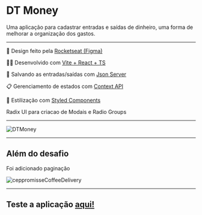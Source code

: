 <h1>DT Money</h1>
<p>Uma aplicação para cadastrar entradas e saídas de dinheiro, uma forma de melhorar a organização dos gastos.</p>
<hr>
<p>🎨 Design feito pela <a
    href="https://www.figma.com/file/sbVPlngC1RBW3jSAaXjijc/DT-Money-(Community)?node-id=0%3A1&t=XJnUMm9CtFRc9f1V-0">Rocketseat
    (Figma)</a>
</p>
<p>👨‍💻 Desenvolvido com <a href="https://vitejs.dev/">Vite + React + TS</a></p>
<p>🎒 Salvando as entradas/saídas com <a href="https://github.com/typicode/json-server">Json Server</a></p>
<p>📋 Gerenciamento de estados com <a href="https://reactjs.org/docs/context.html">Context API</a></p>
<p>🎨 Estilização com <a href="https://styled-components.com/">Styled Components</a></p>
<p>Radix UI para criacao de Modais e Radio Groups</p>
<hr>

![DTMoney](https://user-images.githubusercontent.com/104699555/212440043-e4c852c7-c4b2-45e1-bbd7-41838d11280e.gif)

<hr>
<h2>Além do desafio</h2>
<p>Foi adicionado paginação</p>

![ceppromisseCoffeeDelivery](https://user-images.githubusercontent.com/104699555/211910754-57783e67-daae-4b51-8964-f1dacd40b097.gif)

<hr>
<h2>Teste a aplicação <a href="https://davimarcilio.github.io/DTMoney/">aqui!</a></h2>
